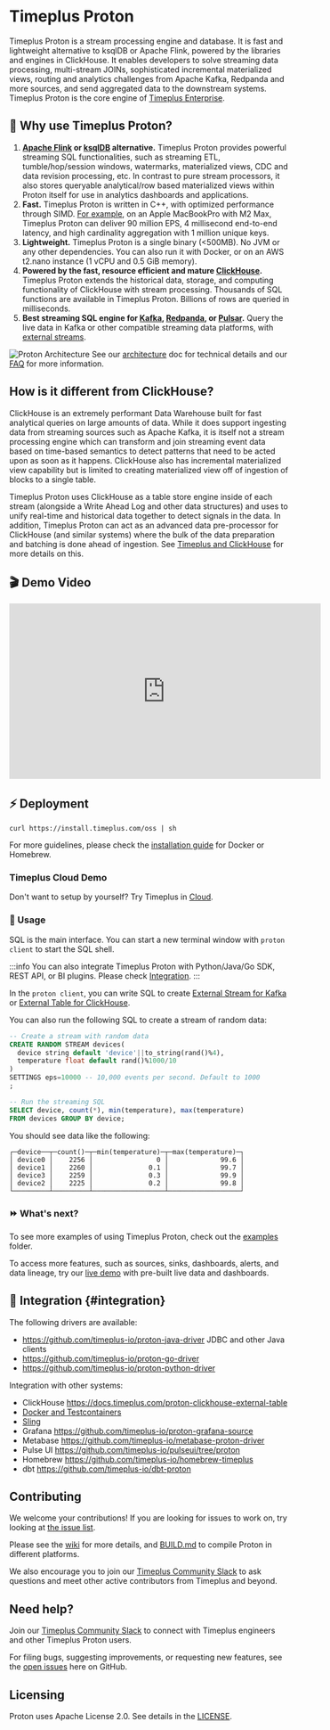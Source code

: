 # Timeplus Proton

Timeplus Proton is a stream processing engine and database. It is fast and lightweight alternative to ksqlDB or Apache Flink, powered by the libraries and engines in ClickHouse. It enables developers to solve streaming data processing, multi-stream JOINs, sophisticated incremental materialized views, routing and analytics challenges from Apache Kafka, Redpanda and more sources, and send aggregated data to the downstream systems. Timeplus Proton is the core engine of [Timeplus Enterprise](/timeplus-enterprise).

## 💪 Why use Timeplus Proton?

1. **[Apache Flink](https://github.com/apache/flink) or [ksqlDB](https://github.com/confluentinc/ksql) alternative.** Timeplus Proton provides powerful streaming SQL functionalities, such as streaming ETL, tumble/hop/session windows, watermarks, materialized views, CDC and data revision processing, etc. In contrast to pure stream processors, it also stores queryable analytical/row based materialized views within Proton itself for use in analytics dashboards and applications.
2. **Fast.** Timeplus Proton is written in C++, with optimized performance through SIMD. [For example](https://www.timeplus.com/post/scary-fast), on an Apple MacBookPro with M2 Max, Timeplus Proton can deliver 90 million EPS, 4 millisecond end-to-end latency, and high cardinality aggregation with 1 million unique keys.
3. **Lightweight.** Timeplus Proton is a single binary (\<500MB). No JVM or any other dependencies. You can also run it with Docker, or on an AWS t2.nano instance (1 vCPU and 0.5 GiB memory).
4. **Powered by the fast, resource efficient and mature [ClickHouse](https://github.com/clickhouse/clickhouse).** Timeplus Proton extends the historical data, storage, and computing functionality of ClickHouse with stream processing. Thousands of SQL functions are available in Timeplus Proton. Billions of rows are queried in milliseconds.
5. **Best streaming SQL engine for [Kafka](https://kafka.apache.org/), [Redpanda](https://redpanda.com/), or [Pulsar](https://pulsar.apache.org/).** Query the live data in Kafka or other compatible streaming data platforms, with [external streams](/proton-kafka).

![Proton Architecture](/img/proton-arch.png)
See our [architecture](/proton-architecture) doc for technical details and our [FAQ](/proton-faq) for more information.

## How is it different from ClickHouse?
ClickHouse is an extremely performant Data Warehouse built for fast analytical queries on large amounts of data. While it does support ingesting data from streaming sources such as Apache Kafka, it is itself not a stream processing engine which can transform and join streaming event data based on time-based semantics to detect patterns that need to be acted upon as soon as it happens. ClickHouse also has incremental materialized view capability but is limited to creating materialized view off of ingestion of blocks to a single table.

Timeplus Proton uses ClickHouse as a table store engine inside of each stream (alongside a Write Ahead Log and other data structures) and uses to unify real-time and historical data together to detect signals in the data. In addition, Timeplus Proton can act as an advanced data pre-processor for ClickHouse (and similar systems) where the bulk of the data preparation and batching is done ahead of ingestion. See [Timeplus and ClickHouse](https://www.timeplus.com/timeplus-and-clickhouse) for more details on this.

## 🎬 Demo Video

<iframe width="560" height="315" src="https://www.youtube.com/embed/vi4Yl6L4_Dw?si=1Ina4LHf9CP6PqO3&amp;start=283" title="YouTube video player" frameborder="0" allow="accelerometer; autoplay; clipboard-write; encrypted-media; gyroscope; picture-in-picture; web-share" allowfullscreen></iframe>

## ⚡ Deployment

```shell
curl https://install.timeplus.com/oss | sh
```

For more guidelines, please check the [installation guide](/install#proton) for Docker or Homebrew.

### Timeplus Cloud Demo

Don't want to setup by yourself? Try Timeplus in [Cloud](https://demo.timeplus.cloud/).

### 🔎 Usage

SQL is the main interface. You can start a new terminal window with `proton client` to start the SQL shell.

:::info
You can also integrate Timeplus Proton with Python/Java/Go SDK, REST API, or BI plugins. Please check [Integration](#integration).
:::

In the `proton client`, you can write SQL to create [External Stream for Kafka](/proton-kafka) or [External Table for ClickHouse](/proton-clickhouse-external-table).

You can also run the following SQL to create a stream of random data:

```sql
-- Create a stream with random data
CREATE RANDOM STREAM devices(
  device string default 'device'||to_string(rand()%4),
  temperature float default rand()%1000/10
)
SETTINGS eps=10000 -- 10,000 events per second. Default to 1000
;

-- Run the streaming SQL
SELECT device, count(*), min(temperature), max(temperature)
FROM devices GROUP BY device;
```

You should see data like the following:

```
┌─device──┬─count()─┬─min(temperature)─┬─max(temperature)─┐
│ device0 │    2256 │                0 │             99.6 │
│ device1 │    2260 │              0.1 │             99.7 │
│ device3 │    2259 │              0.3 │             99.9 │
│ device2 │    2225 │              0.2 │             99.8 │
└─────────┴─────────┴──────────────────┴──────────────────┘
```

### ⏩ What's next?

To see more examples of using Timeplus Proton, check out the [examples](https://github.com/timeplus-io/proton/tree/develop/examples) folder.

To access more features, such as sources, sinks, dashboards, alerts, and data lineage, try our [live demo](https://demo.timeplus.cloud) with pre-built live data and dashboards.

## 🧩 Integration {#integration}

The following drivers are available:

- https://github.com/timeplus-io/proton-java-driver JDBC and other Java clients
- https://github.com/timeplus-io/proton-go-driver
- https://github.com/timeplus-io/proton-python-driver

Integration with other systems:

- ClickHouse https://docs.timeplus.com/proton-clickhouse-external-table
- [Docker and Testcontainers](/tutorial-testcontainers-java)
- [Sling](/sling)
- Grafana https://github.com/timeplus-io/proton-grafana-source
- Metabase https://github.com/timeplus-io/metabase-proton-driver
- Pulse UI https://github.com/timeplus-io/pulseui/tree/proton
- Homebrew https://github.com/timeplus-io/homebrew-timeplus
- dbt https://github.com/timeplus-io/dbt-proton

## Contributing

We welcome your contributions! If you are looking for issues to work on, try looking at [the issue list](https://github.com/timeplus-io/proton/issues).

Please see the [wiki](https://github.com/timeplus-io/proton/wiki/Contributing) for more details, and [BUILD.md](https://github.com/timeplus-io/proton/blob/develop/BUILD.md) to compile Proton in different platforms.

We also encourage you to join our [Timeplus Community Slack](https://timeplus.com/slack) to ask questions and meet other active contributors from Timeplus and beyond.

## Need help?

Join our [Timeplus Community Slack](https://timeplus.com/slack) to connect with Timeplus engineers and other Timeplus Proton users.

For filing bugs, suggesting improvements, or requesting new features, see the [open issues](https://github.com/timeplus-io/proton/issues) here on GitHub.

## Licensing

Proton uses Apache License 2.0. See details in the [LICENSE](https://github.com/timeplus-io/proton/blob/master/LICENSE).
